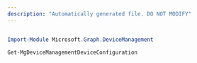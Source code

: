 ```yaml
---
description: "Automatically generated file. DO NOT MODIFY"
---
```


```powershell

Import-Module Microsoft.Graph.DeviceManagement

Get-MgDeviceManagementDeviceConfiguration

```
